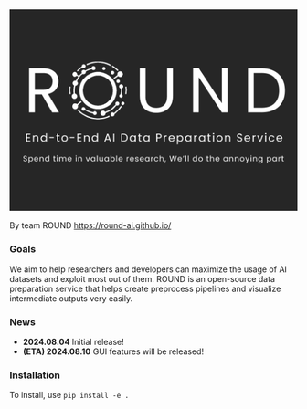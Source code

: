 <div style="text-align: center;">
    <img src="assets/logo & text white@2x.png" alt="grid">
</div>

By team ROUND https://round-ai.github.io/

<h3>Goals</h3>

We aim to help researchers and developers can maximize the usage of AI datasets and exploit most out of them. ROUND is an open-source data preparation service that helps create preprocess pipelines and visualize intermediate outputs very easily.

<h3>News</h3>

- **2024.08.04** Initial release!
- **(ETA) 2024.08.10** GUI features will be released!

<h3>Installation</h3>

To install, use `pip install -e .`